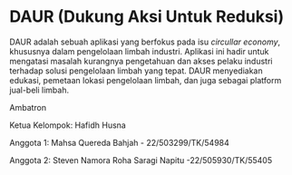 # DAUR (Dukung Aksi Untuk Reduksi)
DAUR adalah sebuah aplikasi yang berfokus pada isu _circullar economy_, khususnya dalam pengelolaan limbah industri. Aplikasi ini hadir untuk mengatasi masalah kurangnya pengetahuan dan akses pelaku industri terhadap solusi pengelolaan limbah yang tepat. DAUR menyediakan edukasi, pemetaan lokasi pengelolaan limbah, dan juga sebagai platform jual-beli limbah.

Ambatron

Ketua Kelompok: Hafidh Husna

Anggota 1: Mahsa Quereda Bahjah - 22/503299/TK/54984

Anggota 2: Steven Namora Roha Saragi Napitu -22/505930/TK/55405
